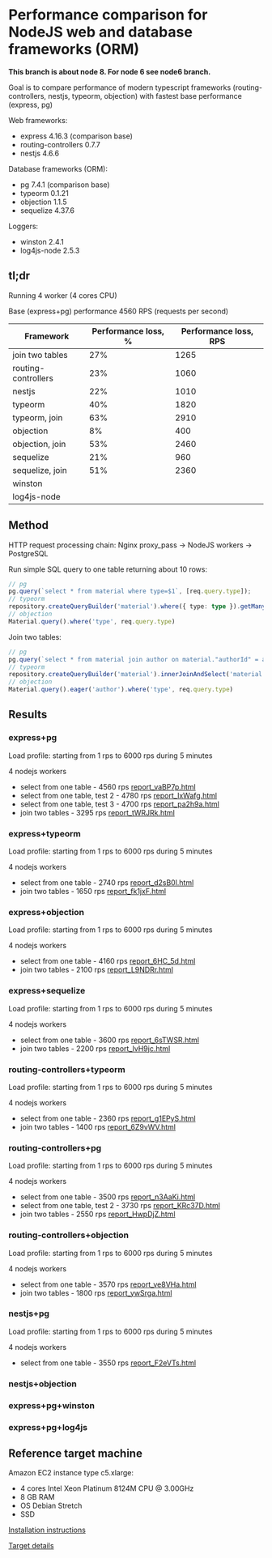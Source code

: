 # Performance comparison for NodeJS web and database frameworks (ORM)

**This branch is about node 8. For node 6 see node6 branch.**

Goal is to compare performance of modern typescript frameworks (routing-controllers, nestjs, typeorm, objection)
with fastest base performance (express, pg)

Web frameworks:
* express 4.16.3 (comparison base)
* routing-controllers 0.7.7
* nestjs 4.6.6

Database frameworks (ORM):
* pg 7.4.1 (comparison base)
* typeorm 0.1.21
* objection 1.1.5
* sequelize 4.37.6

Loggers:
* winston 2.4.1
* log4js-node 2.5.3

## tl;dr

Running 4 worker (4 cores CPU)

Base (express+pg) performance 4560 RPS (requests per second)

Framework | Performance loss, % | Performance loss, RPS
--- | --- | ---
join two tables | 27% | 1265
routing-controllers | 23% | 1060
nestjs | 22% | 1010
typeorm | 40% | 1820
typeorm, join | 63% | 2910
objection | 8% | 400
objection, join | 53% | 2460
sequelize | 21% | 960
sequelize, join | 51% | 2360
winston | |
log4js-node | |




## Method

HTTP request processing chain:
Nginx proxy_pass -> NodeJS workers -> PostgreSQL

Run simple SQL query to one table returning about 10 rows:

```typescript
// pg
pg.query(`select * from material where type=$1`, [req.query.type]);
// typeorm
repository.createQueryBuilder('material').where({ type: type }).getMany();
// objection
Material.query().where('type', req.query.type)
```

Join two tables:
```typescript
// pg
pg.query(`select * from material join author on material."authorId" = author.id where type=$1`, [req.query.type]);
// typeorm
repository.createQueryBuilder('material').innerJoinAndSelect('material.author', 'author').where({ type: type }).getMany();
// objection
Material.query().eager('author').where('type', req.query.type)
```

## Results

### express+pg

Load profile: starting from 1 rps to 6000 rps during 5 minutes

4 nodejs workers

* select from one table - 4560 rps [report_vaBP7p.html](http://htmlpreview.github.io/?https://github.com/melfa/node-framework-load-test/blob/node8/reports/report_vaBP7p.html)
* select from one table, test 2 - 4780 rps [report_IxWafg.html](http://htmlpreview.github.io/?https://github.com/melfa/node-framework-load-test/blob/node8/reports/report_IxWafg.html)
* select from one table, test 3 - 4700 rps [report_pa2h9a.html](http://htmlpreview.github.io/?https://github.com/melfa/node-framework-load-test/blob/node8/reports/report_pa2h9a.html)
* join two tables - 3295 rps [report_tWRJRk.html](http://htmlpreview.github.io/?https://github.com/melfa/node-framework-load-test/blob/node8/reports/report_tWRJRk.html)


### express+typeorm

Load profile: starting from 1 rps to 6000 rps during 5 minutes

4 nodejs workers

* select from one table - 2740 rps [report_d2sB0l.html](http://htmlpreview.github.io/?https://github.com/melfa/node-framework-load-test/blob/node8/reports/report_d2sB0l.html)
* join two tables - 1650 rps [report_fk1jxF.html](http://htmlpreview.github.io/?https://github.com/melfa/node-framework-load-test/blob/node8/reports/report_fk1jxF.html)


### express+objection

Load profile: starting from 1 rps to 6000 rps during 5 minutes

4 nodejs workers

* select from one table - 4160 rps [report_6HC_5d.html](http://htmlpreview.github.io/?https://github.com/melfa/node-framework-load-test/blob/node8/reports/report_6HC_5d.html)
* join two tables - 2100 rps [report_L9NDRr.html](http://htmlpreview.github.io/?https://github.com/melfa/node-framework-load-test/blob/node8/reports/report_L9NDRr.html)


### express+sequelize

Load profile: starting from 1 rps to 6000 rps during 5 minutes

4 nodejs workers

* select from one table - 3600 rps [report_6sTWSR.html](http://htmlpreview.github.io/?https://github.com/melfa/node-framework-load-test/blob/node8/reports/report_6sTWSR.html)
* join two tables - 2200 rps [report_lvH9jc.html](http://htmlpreview.github.io/?https://github.com/melfa/node-framework-load-test/blob/node8/reports/report_lvH9jc.html)


### routing-controllers+typeorm

Load profile: starting from 1 rps to 6000 rps during 5 minutes

4 nodejs workers

* select from one table - 2360 rps [report_g1EPyS.html](http://htmlpreview.github.io/?https://github.com/melfa/node-framework-load-test/blob/node8/reports/report_g1EPyS.html)
* join two tables - 1400 rps [report_6Z9vWV.html](http://htmlpreview.github.io/?https://github.com/melfa/node-framework-load-test/blob/node8/reports/report_6Z9vWV.html)


### routing-controllers+pg

Load profile: starting from 1 rps to 6000 rps during 5 minutes

4 nodejs workers

* select from one table - 3500 rps [report_n3AaKi.html](http://htmlpreview.github.io/?https://github.com/melfa/node-framework-load-test/blob/node8/reports/report_n3AaKi.html)
* select from one table, test 2 - 3730 rps [report_KRc37D.html](http://htmlpreview.github.io/?https://github.com/melfa/node-framework-load-test/blob/node8/reports/report_KRc37D.html)
* join two tables - 2550 rps [report_HwpDjZ.html](http://htmlpreview.github.io/?https://github.com/melfa/node-framework-load-test/blob/node8/reports/report_HwpDjZ.html)


### routing-controllers+objection

Load profile: starting from 1 rps to 6000 rps during 5 minutes

4 nodejs workers

* select from one table - 3570 rps [report_ve8VHa.html](http://htmlpreview.github.io/?https://github.com/melfa/node-framework-load-test/blob/node8/reports/report_ve8VHa.html)
* join two tables - 1800 rps [report_ywSrga.html](http://htmlpreview.github.io/?https://github.com/melfa/node-framework-load-test/blob/node8/reports/report_ywSrga.html)


### nestjs+pg

Load profile: starting from 1 rps to 6000 rps during 5 minutes

4 nodejs workers

* select from one table - 3550 rps [report_F2eVTs.html](http://htmlpreview.github.io/?https://github.com/melfa/node-framework-load-test/blob/node8/reports/report_F2eVTs.html)


### nestjs+objection

### express+pg+winston

### express+pg+log4js


## Reference target machine

Amazon EC2 instance type c5.xlarge:
* 4 cores Intel Xeon Platinum 8124M CPU @ 3.00GHz
* 8 GB RAM
* OS Debian Stretch
* SSD

[Installation instructions](installation.md)

[Target details](target.md)
